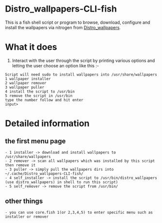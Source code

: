 # Distro_wallpapers-CLI-fish
This is a fish shell script or program to browse, download, configure and install the wallpapers via nitrogen from [Distro_wallpapers](https://github.com/happyeggchen/Distro_wallpapers).

# What it does
1. Interact with the user through the script by printing various options and letting the user choose an option like this :-
```
Script will need sudo to install wallpapers into /usr/share/wallpapers
1 wallpaper installer
2 wallpaper remover
3 wallpaper puller
4 install the script to /usr/bin
5 remove the script in /usr/bin
type the number follow and hit enter
input>
```
# Detailed information
## the first menu page
```
- 1 installer -> download and install wallpapers to /usr/share/wallpapers
- 2 remover -> scan all wallpapers which was installed by this script then remove it
- 3 puller -> simply pull the wallpapers dirs into ~/.cache/Distro_wallpapers-CLI-fish/
- 4 self_installer -> install the script to /usr/bin/distro_wallpapers (use distro_wallpapers) in shell to run this script)
- 5 self_remover -> remove the script from /usr/bin/
```
## other things
```
- you can use core.fish 1(or 2,3,4,5) to enter specific menu such as installer or remover
```

